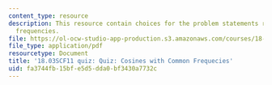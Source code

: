 ```yaml
---
content_type: resource
description: This resource contain choices for the problem statements related to common
  frequencies.
file: https://ol-ocw-studio-app-production.s3.amazonaws.com/courses/18-03sc-differential-equations-fall-2011/fa3744fb15bfe5d5dda0bf3430a7732c_MIT18_03SCF11_s21_3quizc.pdf
file_type: application/pdf
resourcetype: Document
title: '18.03SCF11 quiz: Quiz: Cosines with Common Frequecies'
uid: fa3744fb-15bf-e5d5-dda0-bf3430a7732c
---
```

